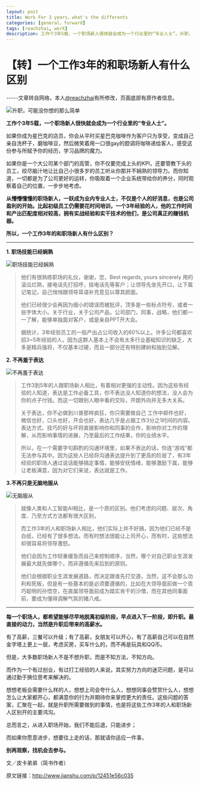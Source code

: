```yaml
---
layout: post
title: Work For 3 years，what's the differents
categories: [general，forward]
tags: [reachzhai, work]
description: 工作个3年5载，一个职场新人很快就会成为一个行业里的“专业人士”。升职，可能没你想的那么简单。所以，一个工作3年的和职场新人有什么区别？……<阅读全文>
---
```

# 【转】一个工作3年的和职场新人有什么区别 #
-----文章转自网络，本人[@reachzhai](https://twitter.com/reachzhai "ReachZhai")有所修改，页面底部有原作者信息。

![升职，可能没你想的那么简单](http://upload-images.jianshu.io/upload_images/45202-ec7c142aded690c8.jpg?imageMogr2/auto-orient/strip%7CimageView2/2/w/1240)

**工作个3年5载，一个职场新人很快就会成为一个行业里的“专业人士”。**


如果你成为星巴克的店员，你会从平时买星巴克咖啡作为客户只为享受，变成自己亲自洗杯子，磨咖啡豆，然后微笑着用一口很gay的腔调将咖啡递给客人，感受这份参与所赋予你的经历，学习品牌的魔力。

如果你是一个大公司某个部门的高管，你不仅要完成上头的KPI，还要管教下头的员工，绞尽脑汁地让比自己小很多岁的员工听从你那并不娴熟的领导力。而你知道，一切都是为了公司更好的运转，你吸取着一个企业系统带给你的养分，同时观察着自己的位置，一步步地考虑。

**从懵懵懂懂的职场新人，一跃成为业内专业人士，不仅是个人的好消息，也是公司盈利的开始。比起初级员工仍需要花时间培训，一个3年经验的人，他的工作时间和产出匹配度相对较高，拥有实战经验和实干技术的他们，是公司真正的赚钱机器。**

**所以，一个工作3年的和职场新人有什么区别？**

----------

**1. 职场技能已经娴熟**

![职场技能已经娴熟](http://upload-images.jianshu.io/upload_images/45202-b2ce38ccfc123b1d.png?imageMogr2/auto-orient/strip%7CimageView2/2/w/1240)
> 他们有很熟练职场的礼仪，谢谢，您，Best regards, yours sincerely
> 用的滚瓜烂熟，接电话先打招呼，挂电话先等客户；让领导先坐先开口，让下属记笔记，自己悄悄跟领导耳语补充意见以尊其颜面。
> 
> 
> 他们已经很少会再因为细小的错误而被批评，顶多是一些标点符号，或者一些字体大小。关于行业，关于公司产品，公司部门，同事，战略，他们都一一了解，能够单独面对客户，或是亲自PPT开大会。
> 
> 据统计，3年经验员工的一般产出占公司收入的60%以上。许多公司都喜欢招3~5年经验的人，因为这群人基本上不会有太多行业基础知识的缺乏，大多是精兵强将，不仅基本过硬，而且一部分还有特别建树和独到见解。



 

**2. 不再羞于表达**

![不再羞于表达](http://upload-images.jianshu.io/upload_images/45202-812aa710956f3c33.jpg?imageMogr2/auto-orient/strip%7CimageView2/2/w/1240)
> 工作3到5年的人跟职场新人相比，有着相对更强的主动性。因为这些有经验的人知道，表达是工作必备工具，你不表达没人知道你的想法，没人会为你的点子付钱。而这一切跟别人眼中看的交际，开朗外向并无多大关系。
> 
> 
> 关于表达，你不必做到川普那样疯狂，你只需要做自己
> 工作中邮件也好，微信也好，口头也好，开会也好，表达几乎是占据工作3分之1时间的内容。表达方式、技巧的好与坏将直接影响你和同事的合作，影响你对工作的理解，从而影响事情的进展，乃至最后的工作结果，你的业绩水平。
> 
> 所以，在一个需要字句斟酌的沟通环境里，如果不表达的话，你连“游戏”都无法参与其中。因为这些人已经将沟通表达提升到了更高的阶层了，有3年经验的职场人通过说话能够搞定事情，能够安抚情绪，能够激励下属，能够让老板满意，因为对它们来说，表达就是工作。

**3.不再只是无脑地服从**

![无脑服从](http://image91.360doc.com/DownloadImg/2015/11/0912/61307901_5.jpg)
 
> 就像人类和人工智能AI相比，是一个质的区别。他们考虑的问题、层次、角度、乃至方式方法都有很大区别，
> 
> 而工作3年的人和职场新人相比，他们实际上并不好搞，因为他们已经不是白纸，已经有了很多想法。而有时想法很能让上司开心，而有时，这些想法却很容易将领导激怒。
> 
> 他们会因为工作轻重缓急而自己来控制顺序，当然，哪个对自己职业生涯发展最大就先做哪个。而非遵循先来后到的原则。
> 
> 他们会根据职业生涯发展道路，而决定跟谁先打交道，当然，这不会那么功利和死板，但是有一些基本的是必须要遵循的，比如在大领导面前做一个乖巧聪明的孙悟空，在直属领导面前成为踏实肯干的沙僧，而在其他同事面前，要成为懂得调解气氛的猪八戒。


----------


**每一个职场人，都希望能够尽早地脱离初级阶段，早点进入下一阶段，即升职。最直接的动力，当然是升职后带来的高薪水。**

有了高薪，三餐可以升级；有了高薪，女朋友可以开心，有了高薪自己可以在自然金字塔上更上一层，考虑买房，买车什么的，而不再是玩具和QQ币。

但是，大多数职场新人不是不想升职，而是不知方法，不知方向。

而作为一个有过创业，有过打工经验的人来说，其实努力方向的迷茫问题，是可以通过勤于换位思考来解决的。

想想老板会需要什么样的人，想想上司会夸什么人，想想同事会赞赏什么人，想想怎么让大家都开心，都满意你的行为并期待你来掌控更大的责任。这些问题的答案，汇聚在一起，就是升职所需要做到的事情，也是将这些工作3年的人和职场新人区别开的主要鸿沟。

总而言之，从进入职场开始，我们不能后退，只能进步；

而如果你愿意进步，想要往上走的话，那就请你适应一件事，

**别再观察，找机会去参与。**

文／皮卡弟弟（简书作者）

原文链接：http://www.jianshu.com/p/12451e56c035






